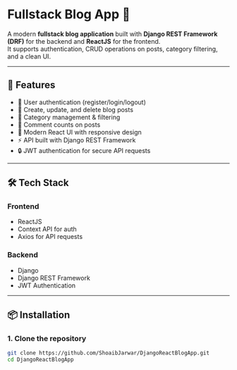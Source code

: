 # Fullstack Blog App 📝

A modern **fullstack blog application** built with **Django REST Framework (DRF)** for the backend and **ReactJS** for the frontend.  
It supports authentication, CRUD operations on posts, category filtering, and a clean UI.

---

## 🚀 Features
- 🔐 User authentication (register/login/logout)
- 📝 Create, update, and delete blog posts
- 📂 Category management & filtering
- 💬 Comment counts on posts
- 🎨 Modern React UI with responsive design
- ⚡ API built with Django REST Framework
- 🔒 JWT authentication for secure API requests

---

## 🛠️ Tech Stack
### Frontend
- ReactJS
- Context API for auth
- Axios for API requests

### Backend
- Django
- Django REST Framework
- JWT Authentication

---

## 📦 Installation

### 1. Clone the repository
```bash
git clone https://github.com/ShoaibJarwar/DjangoReactBlogApp.git
cd DjangoReactBlogApp
